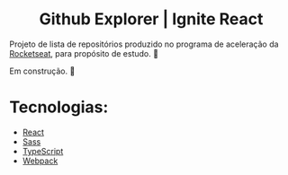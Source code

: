 <h1 align="center">
  Github Explorer | Ignite React
</h1>

Projeto de lista de repositórios produzido no programa de aceleração da <a href="https://github.com/Rocketseat">Rocketseat</a>, para propósito de estudo. :rocket:


Em construção. :construction:


# Tecnologias:
- [React](https://reactjs.org/)
- [Sass](https://sass-lang.com/)
- [TypeScript](https://www.typescriptlang.org/)
- [Webpack](https://webpack.js.org/)